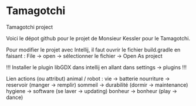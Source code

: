# Tamagotchi

Tamagotchi project

Voici le dépot github pour le projet de Monsieur Kessler pour le Tamagotchi.

Pour modifier le projet avec Intellij, il faut ouvrir le fichier build.gradle en faisant :
File → open → sélectionner le fichier → Open As project

!!! Installer le plugin libGDX dans intellij en allant dans settings -> plugins !!!

Lien actions (ou attribut) animal / robot :
vie → batterie
nourriture → reservoir (manger → remplir)
sommeil → durabilité (dormir → maintenance)
hygiene → software (se laver → updating)
bonheur → bonheur (play → dance)
